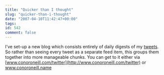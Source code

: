 ```yaml
---
title: "Quicker than I thought"
slug: "quicker-than-i-thought"
date: "2007-04-10T11:42:47+00:00"
tags:
id: 542
comment: false
---
```


I've set-up a new blog which consists entirely of daily digests of my [tweets](http://twitter.com/conoro). So rather than seeing every tweet as a separate feed item, this groups them together into more manageable chunks. You can get to it either via [www.conoroneill.com/twitter](http://www.conoroneill.com/twitter) or [www.conoroneill.name
](http://www.conoroneill.name)
